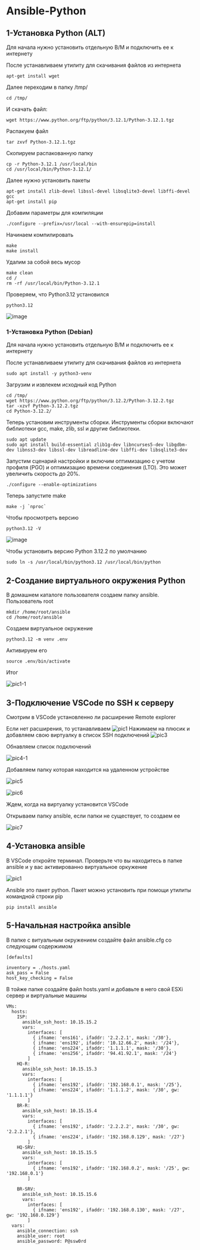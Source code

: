 # Ansible-Python

## 1-Установка Python (ALT)

Для начала нужно установить отдельную В/М и подключить ее к интернету

После устанавливаем утилиту для скачивания файлов из интернета
```
apt-get install wget
```
Далее переходим в папку /tmp/
```
cd /tmp/
```
И скачать файл:
```
wget https://www.python.org/ftp/python/3.12.1/Python-3.12.1.tgz
```
 Распакуем файл
 ```
tar zxvf Python-3.12.1.tgz
```
Скопируем распакованную папку
```
cp -r Python-3.12.1 /usr/local/bin
cd /usr/local/bin/Python-3.12.1/
```
Далее нужно установить пакеты
```
apt-get install zlib-devel libssl-devel libsqlite3-devel libffi-devel gcc
apt-get install pip
```
Добавим параметры для компиляции
```
./configure --prefix=/usr/local --with-ensurepip=install
```
Начинаем компилировать
```
make
make install
```
Удалим за собой весь мусор
```
make clean
cd /
rm -rf /usr/local/bin/Python-3.12.1
```
Проверяем, что Python3.12 установился
```
python3.12
```
![image](https://github.com/Julia666666666666666666/Ansible-Python/assets/148867585/4d232560-82dc-4f59-aa99-dc39beb542f5)

### 1-Установка Python (Debian)

Для начала нужно установить отдельную В/М и подключить ее к интернету

После устанавливаем утилиту для скачивания файлов из интернета
```
sudo apt install -y python3-venv
```
Загрузим и извлекем исходный код Python
```
cd /tmp/
wget https://www.python.org/ftp/python/3.12.2/Python-3.12.2.tgz
tar -xzvf Python-3.12.2.tgz
cd Python-3.12.2/
```
Теперь установим инструменты сборки. Инструменты сборки включают библиотеки gcc, make, zlib, ssl и другие библиотеки.
```
sudo apt update
sudo apt install build-essential zlib1g-dev libncurses5-dev libgdbm-dev libnss3-dev libssl-dev libreadline-dev libffi-dev libsqlite3-dev
```
Запустим сценарий настройки и включим оптимизацию с учетом профиля (PGO) и оптимизацию времени соединения (LTO). Это может увеличить скорость до 20%.
```
./configure --enable-optimizations
```
Теперь запустите make
```
make -j `nproc`
```
Чтобы просмотреть версию
```
python3.12 -V
```
![image](https://github.com/Julia666666666666666666/Ansible-Python/assets/148867585/c2497a0c-c4e3-43f7-bfa0-1bb94d14d740)

Чтобы установить версию Python 3.12.2 по умолчанию
```
sudo ln -s /usr/local/bin/python3.12 /usr/local/bin/python
```
## 2-Создание виртуального окружения Python

В домашнем каталоге пользователя создаем папку ansible. Пользователь root
```
mkdir /home/root/ansible
cd /home/root/ansible
```
Создаем виртуальное окружение
```
python3.12 -m venv .env
```
Активируем его
```
source .env/bin/activate
```
Итог

![pic1-1](https://github.com/Julia666666666666666666/Ansible-Python/assets/148867585/59fed132-8b20-4d9d-b874-9307edb729b6)

## 3-Подключение VSCode по SSH к серверу

Смотрим  в VSCode установленно ли расширение Remote explorer

Если нет расширения, то устанавливаем
![pic1](https://github.com/Julia666666666666666666/Ansible-Python/assets/148867585/54e2f912-f43c-49fe-876e-792ab9ce95d1)
Нажимаем на плюсик и добавляем свою виртуалку в список SSH подключений
![pic3](https://github.com/Julia666666666666666666/Ansible-Python/assets/148867585/9d66efaf-8641-4916-83bc-152e61f976fd)

Обнавляем список подключений

![pic4-1](https://github.com/Julia666666666666666666/Ansible-Python/assets/148867585/2e2d3cae-94e9-49d4-a9fa-391c1d14ad87)

Добавляем папку которая находится на удаленном устройстве

![pic5](https://github.com/Julia666666666666666666/Ansible-Python/assets/148867585/be94a3a9-b735-4f28-a1db-fb3c29feb075)

![pic6](https://github.com/Julia666666666666666666/Ansible-Python/assets/148867585/6d80babf-0420-4f92-a440-c136ff7497c5)

Ждем, когда на виртуалку установится VSCode

Открываем папку ansible, если папки не существует, то создаем ее

![pic7](https://github.com/Julia666666666666666666/Ansible-Python/assets/148867585/4bd3b0d1-fe72-4228-98f3-3cd5c27c2c41)

## 4-Установка ansible

В VSCode откройте терминал. Проверьте что вы находитесь в папке ansible и у вас активированно виртуальное оркужение

![pic1](https://github.com/Julia666666666666666666/Ansible-Python/assets/148867585/37028953-c58d-4f1f-8939-07dbd3f2e2f3)

Ansible это пакет python. Пакет можно установить при помощи утилиты командной строки pip
```
pip install ansible
```
## 5-Начальная настройка ansible

В папке с витуальным окружением создайте файл ansible.cfg со следующим содержимом
```
[defaults]

inventory = ./hosts.yaml
ask_pass = False
host_key_checking = False
```

В тойже папке создайте файл hosts.yaml и добавьте в него свой ESXi сервер и виртуальные машины

```
VMs:
  hosts:
    ISP:
      ansible_ssh_host: 10.15.15.2
      vars:
        interfaces: [
          { ifname: 'ens161', ifaddr: '2.2.2.1', mask: '/30'},
          { ifname: 'ens192', ifaddr: '10.12.66.2', mask: '/24'},
          { ifname: 'ens224', ifaddr: '1.1.1.1', mask: '/30'},
          { ifname: 'ens256', ifaddr: '94.41.92.1', mask: '/24'}
        ]
    HQ-R:
      ansible_ssh_host: 10.15.15.3
      vars:
        interfaces: [
          { ifname: 'ens192', ifaddr: '192.168.0.1', mask: '/25'},
          { ifname: 'ens224', ifaddr: '1.1.1.2', mask: '/30', gw: '1.1.1.1'}
        ]
    BR-R:
      ansible_ssh_host: 10.15.15.4
      vars:
        interfaces: [
          { ifname: 'ens192', ifaddr: '2.2.2.2', mask: '/30', gw: '2.2.2.1'},
          { ifname: 'ens224', ifaddr: '192.168.0.129', mask: '/27'}
        ]
    HQ-SRV:
      ansible_ssh_host: 10.15.15.5
      vars:
        interfaces: [
          { ifname: 'ens192', ifaddr: '192.168.0.2', mask: '/25', gw: '192.168.0.1'}
        ]
        
    BR-SRV:
      ansible_ssh_host: 10.15.15.6
      vars:
        interfaces: [
          { ifname: 'ens192', ifaddr: '192.168.0.130', mask: '/27', gw: '192.168.0.129'}
        ] 
  vars:
    ansible_connection: ssh
    ansible_user: root
    ansible_password: P@ssw0rd
```

